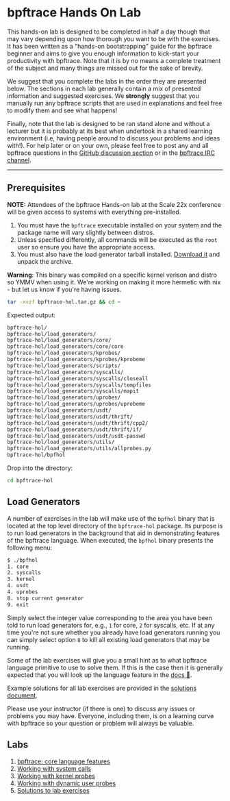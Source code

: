 # bpftrace Hands On Lab

This hands-on lab is designed to be completed in half a day though that may vary depending upon how thorough you want to be with the exercises. It has been written as a "hands-on bootstrapping" guide for the bpftrace beginner and aims to give you enough information to kick-start your productivity with bpftrace. Note that it is by no means a complete treatment of the subject and many things are missed out for the sake of brevity.

We suggest that you complete the labs in the order they are presented below. The sections in each lab generally contain a mix of presented information and suggested exercises. We **strongly** suggest that you manually run any bpftrace scripts that are used in explanations and feel free to modify them and see what happens!

Finally, note that the lab is designed to be ran stand alone and without a lecturer but it is probably at its best when undertook in a shared learning environment (i.e, having people around to discuss your problems and ideas with!). For help later or on your own, please feel free to post any and all bpftrace questions in the [GitHub discussion section](https://github.com/bpftrace/bpftrace/discussions) or in the [bpftrace IRC channel](https://webchat.oftc.net/?nick=&channels=%23bpftrace).

---

## Prerequisites

**NOTE:** Attendees of the bpftrace Hands-on lab at the Scale 22x conference will be given access to systems with everything pre-installed.

1. You must have the `bpftrace` executable installed on your system and the package name will vary slightly between distros. 
2. Unless specified differently, all commands will be executed as the `root` user so ensure you have the appropriate access.
3. You must also have the load generator tarball installed. [Download it](/bpftrace-hol.tar.gz) and unpack the archive.

**Warning**: This binary was compiled on a specific kernel verison and distro so YMMV when using it. We're working on making it more hermetic with nix - but let us know if you're having issues.

```sh
tar -xvzf bpftrace-hol.tar.gz && cd ~
```
Expected output:
```sh
bpftrace-hol/
bpftrace-hol/load_generators/
bpftrace-hol/load_generators/core/
bpftrace-hol/load_generators/core/core
bpftrace-hol/load_generators/kprobes/
bpftrace-hol/load_generators/kprobes/kprobeme
bpftrace-hol/load_generators/scripts/
bpftrace-hol/load_generators/syscalls/
bpftrace-hol/load_generators/syscalls/closeall
bpftrace-hol/load_generators/syscalls/tempfiles
bpftrace-hol/load_generators/syscalls/mapit
bpftrace-hol/load_generators/uprobes/
bpftrace-hol/load_generators/uprobes/uprobeme
bpftrace-hol/load_generators/usdt/
bpftrace-hol/load_generators/usdt/thrift/
bpftrace-hol/load_generators/usdt/thrift/cpp2/
bpftrace-hol/load_generators/usdt/thrift/if/
bpftrace-hol/load_generators/usdt/usdt-passwd
bpftrace-hol/load_generators/utils/
bpftrace-hol/load_generators/utils/allprobes.py
bpftrace-hol/bpfhol
```
Drop into the directory:
```sh
cd bpftrace-hol
```

## Load Generators

A number of exercises in the lab will make use of the `bpfhol` binary that is located at the top level directory of the `bpftrace-hol` package. Its purpose is to run load generators in the background that aid in demonstrating features of the bpftrace language. When executed, the `bpfhol` binary presents the following menu:

```sh
$ ./bpfhol
1. core
2. syscalls
3. kernel
4. usdt
4. uprobes
8. stop current generator
9. exit
```

Simply select the integer value corresponding to the area you have been told to run load generators for, e.g., `1` for core, `2` for syscalls, etc. If at any time you're not sure whether you already have load generators running you can simply select option `8` to kill all existing load generators that may be running.

Some of the lab exercises will give you a small hint as to what bpftrace language primitive to use to solve them. If this is the case then it is generally expected that you will look up the language feature in the [docs 📖](/docs/pre-release).

Example solutions for all lab exercises are provided in the [solutions document](./lab-solutions).

Please use your instructor (if there is one) to discuss any issues or problems you may have. Everyone, including them, is on a learning curve with bpftrace so your question or problem will always be valuable.

## Labs

1. [bpftrace: core language features](./core-language)
1. [Working with system calls](./system-calls)
1. [Working with kernel probes](./kernel-probes)
1. [Working with dynamic user probes](./user-probes)
1. [Solutions to lab exercises](./lab-solutions)
